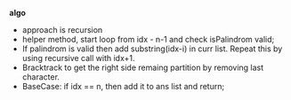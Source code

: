 **algo**
* approach is recursion
* helper method, start loop from idx - n-1 and check isPalindrom valid;
* If palindrom is valid then add substring(idx-i) in curr list. Repeat this by using recursive call with idx+1.
* Bracktrack to get the right side remaing partition by removing last character.
* BaseCase: if idx == n, then add it to ans list and return;